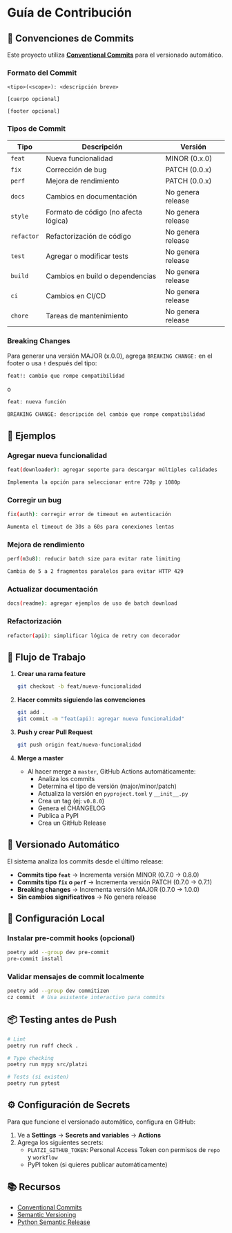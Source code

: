 # Guía de Contribución

## 📝 Convenciones de Commits

Este proyecto utiliza **[Conventional Commits](https://www.conventionalcommits.org/)** para el versionado automático.

### Formato del Commit

```
<tipo>(<scope>): <descripción breve>

[cuerpo opcional]

[footer opcional]
```

### Tipos de Commit

| Tipo | Descripción | Versión |
|------|-------------|---------|
| `feat` | Nueva funcionalidad | MINOR (0.x.0) |
| `fix` | Corrección de bug | PATCH (0.0.x) |
| `perf` | Mejora de rendimiento | PATCH (0.0.x) |
| `docs` | Cambios en documentación | No genera release |
| `style` | Formato de código (no afecta lógica) | No genera release |
| `refactor` | Refactorización de código | No genera release |
| `test` | Agregar o modificar tests | No genera release |
| `build` | Cambios en build o dependencias | No genera release |
| `ci` | Cambios en CI/CD | No genera release |
| `chore` | Tareas de mantenimiento | No genera release |

### Breaking Changes

Para generar una versión MAJOR (x.0.0), agrega `BREAKING CHANGE:` en el footer o usa `!` después del tipo:

```bash
feat!: cambio que rompe compatibilidad
```

o

```bash
feat: nueva función

BREAKING CHANGE: descripción del cambio que rompe compatibilidad
```

## 📌 Ejemplos

### Agregar nueva funcionalidad
```bash
feat(downloader): agregar soporte para descargar múltiples calidades

Implementa la opción para seleccionar entre 720p y 1080p
```

### Corregir un bug
```bash
fix(auth): corregir error de timeout en autenticación

Aumenta el timeout de 30s a 60s para conexiones lentas
```

### Mejora de rendimiento
```bash
perf(m3u8): reducir batch size para evitar rate limiting

Cambia de 5 a 2 fragmentos paralelos para evitar HTTP 429
```

### Actualizar documentación
```bash
docs(readme): agregar ejemplos de uso de batch download
```

### Refactorización
```bash
refactor(api): simplificar lógica de retry con decorador
```

## 🔄 Flujo de Trabajo

1. **Crear una rama feature**
   ```bash
   git checkout -b feat/nueva-funcionalidad
   ```

2. **Hacer commits siguiendo las convenciones**
   ```bash
   git add .
   git commit -m "feat(api): agregar nueva funcionalidad"
   ```

3. **Push y crear Pull Request**
   ```bash
   git push origin feat/nueva-funcionalidad
   ```

4. **Merge a master**
   - Al hacer merge a `master`, GitHub Actions automáticamente:
     - Analiza los commits
     - Determina el tipo de versión (major/minor/patch)
     - Actualiza la versión en `pyproject.toml` y `__init__.py`
     - Crea un tag (ej: `v0.8.0`)
     - Genera el CHANGELOG
     - Publica a PyPI
     - Crea un GitHub Release

## 🚀 Versionado Automático

El sistema analiza los commits desde el último release:

- **Commits tipo `feat`** → Incrementa versión MINOR (0.7.0 → 0.8.0)
- **Commits tipo `fix` o `perf`** → Incrementa versión PATCH (0.7.0 → 0.7.1)
- **Breaking changes** → Incrementa versión MAJOR (0.7.0 → 1.0.0)
- **Sin cambios significativos** → No genera release

## 🔧 Configuración Local

### Instalar pre-commit hooks (opcional)

```bash
poetry add --group dev pre-commit
pre-commit install
```

### Validar mensajes de commit localmente

```bash
poetry add --group dev commitizen
cz commit  # Usa asistente interactivo para commits
```

## 📦 Testing antes de Push

```bash
# Lint
poetry run ruff check .

# Type checking
poetry run mypy src/platzi

# Tests (si existen)
poetry run pytest
```

## ⚙️ Configuración de Secrets

Para que funcione el versionado automático, configura en GitHub:

1. Ve a **Settings** → **Secrets and variables** → **Actions**
2. Agrega los siguientes secrets:
   - `PLATZI_GITHUB_TOKEN`: Personal Access Token con permisos de `repo` y `workflow`
   - PyPI token (si quieres publicar automáticamente)

## 📚 Recursos

- [Conventional Commits](https://www.conventionalcommits.org/)
- [Semantic Versioning](https://semver.org/)
- [Python Semantic Release](https://python-semantic-release.readthedocs.io/)
